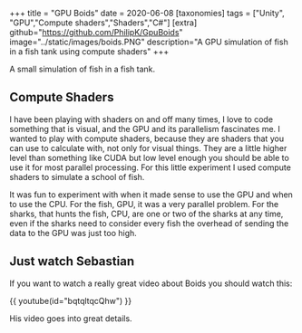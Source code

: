 +++
title = "GPU Boids"
date = 2020-06-08
[taxonomies]
tags = ["Unity", "GPU","Compute shaders","Shaders","C#"]
[extra]
github="https://github.com/PhilipK/GpuBoids"
image="../static/images/boids.PNG"
description="A GPU simulation of fish in a fish tank using compute shaders"
+++

A small simulation of fish in a fish tank.

## Compute Shaders

I have been playing with shaders on and off many times, I love to code something that is visual, and the GPU and its parallelism fascinates me. I wanted to play with compute shaders, because they are shaders that you can use to calculate with, not only for visual things.
They are a little higher level than something like CUDA but low level enough you should be able to use it for most parallel processing.
For this little experiment I used compute shaders to simulate a school of fish.

It was fun to experiment with when it made sense to use the GPU and when to use the CPU.
For the fish, GPU, it was a very parallel problem.
For the sharks, that hunts the fish, CPU, are one or two of the sharks at any time, even if the sharks need to consider every fish the overhead of sending the data to the GPU was just too high.

## Just watch Sebastian

If you want to watch a really great video about Boids you should watch this:

{{ youtube(id="bqtqltqcQhw") }}

His video goes into great details.
